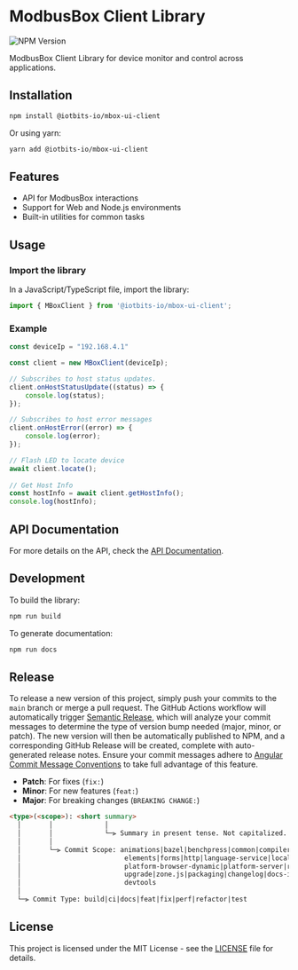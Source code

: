 # ModbusBox Client Library

![NPM Version](https://img.shields.io/npm/v/@iotbits-io/mbox-ui-client?style=flat-square)

ModbusBox Client Library for device monitor and control across applications.

## Installation

```bash
npm install @iotbits-io/mbox-ui-client
```

Or using yarn:

```bash
yarn add @iotbits-io/mbox-ui-client
```

## Features

- API for ModbusBox interactions
- Support for Web and Node.js environments
- Built-in utilities for common tasks

## Usage

### Import the library

In a JavaScript/TypeScript file, import the library:

```javascript
import { MBoxClient } from '@iotbits-io/mbox-ui-client';
```

### Example

```javascript
const deviceIp = "192.168.4.1"

const client = new MBoxClient(deviceIp);

// Subscribes to host status updates.
client.onHostStatusUpdate((status) => {
    console.log(status);
});

// Subscribes to host error messages
client.onHostError((error) => {
    console.log(error);
});

// Flash LED to locate device
await client.locate();
 
// Get Host Info 
const hostInfo = await client.getHostInfo();
console.log(hostInfo);

```

## API Documentation

For more details on the API, check the [API Documentation](https://iotbits-us.github.io/mbox-ui-client/).

## Development

To build the library:

```bash
npm run build
```

To generate documentation:

```bash
npm run docs
```

## Release

To release a new version of this project, simply push your commits to the `main` branch or merge a pull request. The GitHub Actions workflow will automatically trigger [Semantic Release](https://semantic-release.gitbook.io/semantic-release/v/beta/), which will analyze your commit messages to determine the type of version bump needed (major, minor, or patch). The new version will then be automatically published to NPM, and a corresponding GitHub Release will be created, complete with auto-generated release notes. Ensure your commit messages adhere to [Angular Commit Message Conventions](https://github.com/angular/angular.js/blob/master/DEVELOPERS.md#-git-commit-guidelines) to take full advantage of this feature.

- **Patch**: For fixes (`fix:`)
- **Minor**: For new features (`feat:`)
- **Major**: For breaking changes (`BREAKING CHANGE:`)

```markdown
<type>(<scope>): <short summary>
  │       │             │
  │       │             └─⫸ Summary in present tense. Not capitalized. No period at the end.
  │       │
  │       └─⫸ Commit Scope: animations|bazel|benchpress|common|compiler|compiler-cli|core|
  │                          elements|forms|http|language-service|localize|platform-browser|
  │                          platform-browser-dynamic|platform-server|router|service-worker|
  │                          upgrade|zone.js|packaging|changelog|docs-infra|migrations|
  │                          devtools
  │
  └─⫸ Commit Type: build|ci|docs|feat|fix|perf|refactor|test
```

## License

This project is licensed under the MIT License - see the [LICENSE](LICENSE) file for details.

